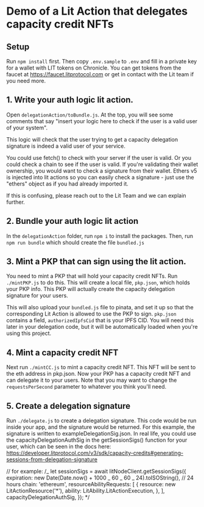 # Demo of a Lit Action that delegates capacity credit NFTs

## Setup

Run `npm install` first. Then copy `.env.sample` to `.env` and fill in a private key for a wallet with LIT tokens on Chronicle. You can get tokens from the faucet at https://faucet.litprotocol.com or get in contact with the Lit team if you need more.

## 1. Write your auth logic lit action.

Open `delegationAction/toBundle.js`. At the top, you will see some comments that say "insert your logic here to check if the user is a valid user of your system".

This logic will check that the user trying to get a capacity delegation signature is indeed a valid user of your service.

You could use fetch() to check with your server if the user is valid. Or you could check a chain to see if the user is valid. If you're validating their wallet ownership, you would want to check a signature from their wallet. Ethers v5 is injected into lit actions so you can easily check a signature - just use the "ethers" object as if you had already imported it.

If this is confusing, please reach out to the Lit Team and we can explain further.

## 2. Bundle your auth logic lit action

In the `delegationAction` folder, run `npm i` to install the packages. Then, run `npm run bundle` which should create the file `bundled.js`

## 3. Mint a PKP that can sign using the lit action.

You need to mint a PKP that will hold your capacity credit NFTs. Run `./mintPKP.js` to do this. This will create a local file, `pkp.json`, which holds your PKP info. This PKP will actually create the capacity delegation signature for your users.

This will also upload your `bundled.js` file to pinata, and set it up so that the corresponding Lit Action is allowed to use the PKP to sign. `pkp.json` contains a field, `authorizedIpfsCid` that is your IPFS CID. You will need this later in your delegation code, but it will be automatically loaded when you're using this project.

## 4. Mint a capacity credit NFT

Next run `./mintCC.js` to mint a capacity credit NFT. This NFT will be sent to the eth address in pkp.json. Now your PKP has a capacity credit NFT and can delegate it to your users. Note that you may want to change the `requestsPerSecond` parameter to whatever you think you'll need.

## 5. Create a delegation signature

Run `./delegate.js` to create a delegation signature. This code would be run inside your app, and the signature would be returned. For this example, the signature is written to exampleDelegationSig.json. In real life, you could use the capacityDelegationAuthSig in the getSessionSigs() function for your user, which can be seen in the docs here: https://developer.litprotocol.com/v3/sdk/capacity-credits#generating-sessions-from-delegation-signature

// for example:
/_
let sessionSigs = await litNodeClient.getSessionSigs({
expiration: new Date(Date.now() + 1000 _ 60 _ 60 _ 24).toISOString(), // 24 hours
chain: 'ethereum',
resourceAbilityRequests: [
{
resource: new LitActionResource('*'),
ability: LitAbility.LitActionExecution,
},
],
capacityDelegationAuthSig,
});
\*/
